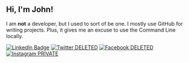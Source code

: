 ## Hi, I'm John!

I am **not** a developer, but I used to sort of be one. I mostly use GitHub for writing projects. Plus, it gives me an excuse to use the Command Line locally.

[![LinkedIn Badge](https://img.shields.io/badge/LinkedIn-Profile-informational?style=flat&logo=linkedin&logoColor=white&color=0D76A8)](https://www.linkedin.com/in/johnragozzine/)
[![Twitter DELETED](https://img.shields.io/badge/Twitter-DELETED-critical?style=flat&logo=twitter&logoColor=white)](#)
[![Facebook DELETED](https://img.shields.io/badge/Facebook-DELETED-critical?style=flat&logo=facebook&logoColor=white)](#)
[![Instagram PRIVATE](https://img.shields.io/badge/Instagram-DELETED-critical?style=flat&logo=instagram&logoColor=white)](#)
